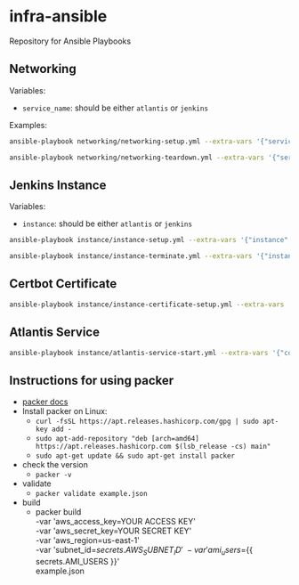 # infra-ansible

Repository for Ansible Playbooks

## Networking

Variables:

  - `service_name`: should be either `atlantis` or `jenkins`

Examples:

```bash
ansible-playbook networking/networking-setup.yml --extra-vars '{"service_name": ""}' -vvv

ansible-playbook networking/networking-teardown.yml --extra-vars '{"service_name": ""}' -vvv
```

## Jenkins Instance
Variables:

  - `instance`: should be either `atlantis` or `jenkins`

```bash
ansible-playbook instance/instance-setup.yml --extra-vars '{"instance": "", "ami": "", "EIP": "", "aws_hosted_zone": "xxxx.me", "aws_dns_record": "xxxx.xxxx.me"}' -vvv

ansible-playbook instance/instance-terminate.yml --extra-vars '{"instance": "", "EIP": "", "aws_hosted_zone": "xxxx.me", "aws_dns_record": "xxxx.xxxx.me"}' -vvv
```

## Certbot Certificate

```bash
ansible-playbook instance/instance-certificate-setup.yml --extra-vars '{"instance": "", "domain_name": "xxxx.xxxx.me", "letsencrypt_email": "xxxx@gmail.com"}' -vvv
```

## Atlantis Service

```bash
ansible-playbook instance/atlantis-service-start.yml --extra-vars '{"config_file_path": "to/path/config.j2"}' -vvv
```

## Instructions for using packer

- [packer docs](https://learn.hashicorp.com/collections/packer/getting-started)
- Install packer on Linux:
  - `curl -fsSL https://apt.releases.hashicorp.com/gpg | sudo apt-key add -`
  - `sudo apt-add-repository "deb [arch=amd64] https://apt.releases.hashicorp.com $(lsb_release -cs) main"`
  - `sudo apt-get update && sudo apt-get install packer`
- check the version
  - `packer -v`
- validate
  - `packer validate example.json`
- build
  - packer build \
      -var 'aws_access_key=YOUR ACCESS KEY' \
      -var 'aws_secret_key=YOUR SECRET KEY' \
      -var 'aws_region=us-east-1' \
      -var 'subnet_id=${{ secrets.AWS_SUBNET_ID }}' \
      -var 'ami_users=${{ secrets.AMI_USERS }}' \
      example.json
